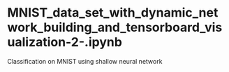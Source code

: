 # MNIST_data_set_with_dynamic_network_building_and_tensorboard_visualization-2-.ipynb
Classification on MNIST using shallow neural network 
